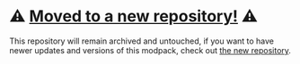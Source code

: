 # ⚠️ [Moved to a new repository!](https://github.com/FREAKS-Network/LC-Modpack) ⚠️
This repository will remain archived and untouched, if you want to have newer updates and versions of this modpack, check out [the new repository](https://github.com/FREAKS-Network/LC-Modpack).
